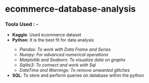 # ecommerce-database-analysis
<h3>Tools Used : -</h1>
<ul>
  <li><b>Kaggle</b>:  Used ecommerce dataset</li>
  <li><b>Python</b>:  It is the best fit for data analysis</li>
  <ul><i>
    <li>Pandas:  To work with Data Frame and Series</li>
    <li>Numpy:  For advanced numerical operations</li>
    <li>Matplotlib and Seaborn:  To visualize data on graphs</li>
    <li>Sqlite3:  To connect and work with Sql</li>
    <li>DateTime and Warnings:  To remove unwanted glitches</li>
  </i></ul>
  <li><b>SQL</b>:  To store and perform queries on database within the python</li>
</ul>

